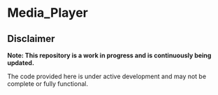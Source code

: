 # Media_Player
## Disclaimer

**Note: This repository is a work in progress and is continuously being updated.**

The code provided here is under active development and may not be complete or fully functional.



